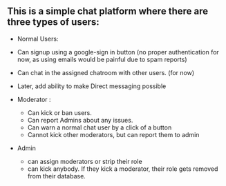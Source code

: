 ## This is a simple chat platform where there are three types of users:

-    Normal Users:
-    Can signup using a google-sign in button (no proper authentication for now, as using emails would be painful due to spam reports)
-    Can chat in the assigned chatroom with other users. (for now)
-    Later, add ability to make Direct messaging possible

-    Moderator :

     -    Can kick or ban users.
     -    Can report Admins about any issues.
     -    Can warn a normal chat user by a click of a button
     -    Cannot kick other moderators, but can report them to admin

-    Admin
     -    can assign moderators or strip their role
     -    can kick anybody. If they kick a moderator, their role gets removed from their database.
